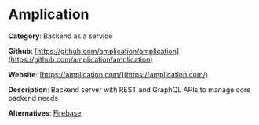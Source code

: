 
# Amplication

**Category**: Backend as a service

**Github**: [https://github.com/amplication/amplication](https://github.com/amplication/amplication)

**Website**: [https://amplication.com/](https://amplication.com/)

**Description**:
Backend server with REST and GraphQL APIs to manage core backend needs

**Alternatives**: [Firebase](https://firebase.google.com/)
